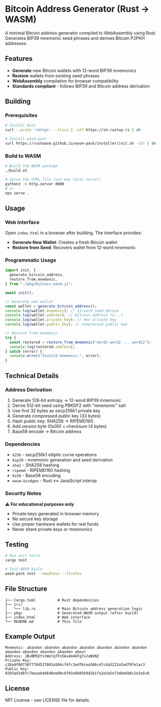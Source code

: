 # Bitcoin Address Generator (Rust → WASM)

A minimal Bitcoin address generator compiled to WebAssembly using Rust. Generates BIP39 mnemonic seed phrases and derives Bitcoin P2PKH addresses.

## Features

- **Generate** new Bitcoin wallets with 12-word BIP39 mnemonics
- **Restore** wallets from existing seed phrases
- **WebAssembly** compilation for browser compatibility
- **Standards compliant** - follows BIP39 and Bitcoin address derivation

## Building

### Prerequisites

```bash
# Install Rust
curl --proto '=https' --tlsv1.2 -sSf https://sh.rustup.rs | sh

# Install wasm-pack
curl https://rustwasm.github.io/wasm-pack/installer/init.sh -sSf | sh
```

### Build to WASM

```bash
# Build the WASM package
./build.sh

# Serve the HTML file (use any local server)
python3 -m http.server 8000
# or
npx serve .
```

## Usage

### Web Interface

Open `index.html` in a browser after building. The interface provides:

- **Generate New Wallet**: Creates a fresh Bitcoin wallet
- **Restore from Seed**: Recovers wallet from 12-word mnemonic

### Programmatic Usage

```javascript
import init, {
  generate_bitcoin_address,
  restore_from_mnemonic,
} from "./pkg/bitcoin_wasm.js";

await init();

// Generate new wallet
const wallet = generate_bitcoin_address();
console.log(wallet.mnemonic); // 12-word seed phrase
console.log(wallet.address); // Bitcoin address (1...)
console.log(wallet.private_key); // Hex private key
console.log(wallet.public_key); // Compressed public key

// Restore from mnemonic
try {
  const restored = restore_from_mnemonic("word1 word2 ... word12");
  console.log(restored.address);
} catch (error) {
  console.error("Invalid mnemonic:", error);
}
```

## Technical Details

### Address Derivation

1. Generate 128-bit entropy → 12-word BIP39 mnemonic
2. Derive 512-bit seed using PBKDF2 with "mnemonic" salt
3. Use first 32 bytes as secp256k1 private key
4. Generate compressed public key (33 bytes)
5. Hash public key: SHA256 → RIPEMD160
6. Add version byte (0x00) + checksum (4 bytes)
7. Base58 encode → Bitcoin address

### Dependencies

- `k256` - secp256k1 elliptic curve operations
- `bip39` - mnemonic generation and seed derivation
- `sha2` - SHA256 hashing
- `ripemd` - RIPEMD160 hashing
- `bs58` - Base58 encoding
- `wasm-bindgen` - Rust ↔ JavaScript interop

### Security Notes

⚠️ **For educational purposes only**

- Private keys generated in browser memory
- No secure key storage
- Use proper hardware wallets for real funds
- Never share private keys or mnemonics

## Testing

```bash
# Run unit tests
cargo test

# Test WASM build
wasm-pack test --headless --firefox
```

## File Structure

```
├── Cargo.toml          # Rust dependencies
├── src/
│   └── lib.rs          # Main Bitcoin address generation logic
├── pkg/                # Generated WASM output (after build)
├── index.html          # Web interface
└── README.md           # This file
```

## Example Output

```
Mnemonic: abandon abandon abandon abandon abandon abandon abandon abandon abandon abandon abandon about
Address: 1BvBMSEYstWetqTFn5Au4m4GFg7xJaNVN2
Private Key: c28a9f80738f770d527803a566cf6fc3edf6cea586c4fc4a5223a5ad797e1ac3
Public Key: 0203ad1d87c7beaab4d6d6ee80c6f01e6b85b9d2b1fa2e3a5e73d6e6b8c2e3a5c8
```

## License

MIT License - see LICENSE file for details.
